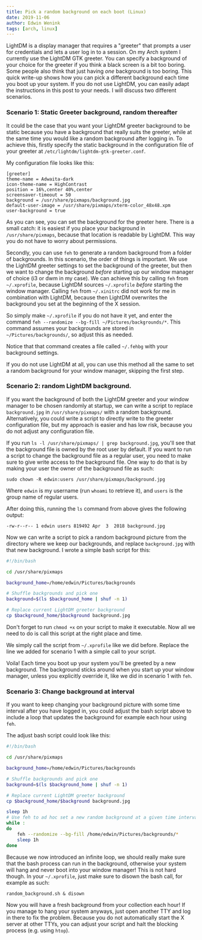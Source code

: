 ```yaml
---
title: Pick a random background on each boot (Linux)
date: 2019-11-06
author: Edwin Wenink
tags: [arch, linux]
---
```


LightDM is a display manager that requires a "greeter" that prompts a user for credentials and lets a user log in to a session.
On my Arch system I currently use the LightDM GTK greeter. 
You can specify a background of your choice for the greeter if you think a black screen is a bit too boring.
Some people also think that just having *one* background is too boring.
This quick write-up shows how you can pick a different background each time you boot up your system.
If you do not use LightDM, you can easily adapt the instructions in this post to your needs.
I will discuss two different scenarios.

### Scenario 1: Static Greeter background, random thereafter

It could be the case that you want your LightDM greeter background to be static because you have a background that really suits the greeter, while at the same time you would like a random background after logging in. 
To achieve this, firstly specify the static background in the configuration file of your greeter at `/etc/lightdm/lightdm-gtk-greeter.conf`.

My configuration file looks like this:

```
[greeter]
theme-name = Adwaita-dark
icon-theme-name = HighContrast
position = 16%,center 40%,center
screensaver-timeout = 50
background = /usr/share/pixmaps/background.jpg
default-user-image = /usr/share/pixmaps/xterm-color_48x48.xpm
user-background = true
```

As you can see, you can set the background for the greeter here. 
There is a small catch: it is easiest if you place your background in `/usr/share/pixmaps`, because that location is readable by LightDM.
This way you do not have to worry about permissions.

Secondly, you can use `feh` to generate a random background from a folder of backgrounds.
In this scenario, the order of things is important. 
We use the LightDM greeter settings to set the background of the greeter, but then we want to change the background *before* starting up our window manager of choice (i3 or dwm in my case).
We can achieve this by calling `feh` from `~/.xprofile`, because LightDM sources `~/.xprofile` *before* starting the window manager.
Calling `feh` from `~/.xinitrc` did not work for me in combination with LightDM, because then LightDM overwrites the background you set at the beginning of the X session.

So simply make `~/.xprofile` if you do not have it yet, and enter the command `feh --randomize --bg-fill ~/Pictures/backgrounds/*`. 
This command assumes your backgrounds are stored in `~/Pictures/backgrounds/`, so adjust this as needed.

Notice that that command creates a file called `~/.fehbg` with your background settings.

If you do not use LightDM at all, you can use this method all the same to set a random background for your window manager, skipping the first step.

### Scenario 2: random LightDM background.

If you want the background of both the LightDM greeter and your window manager to be chosen randomly at startup, we can write a script to replace `background.jpg` in `/usr/share/pixmaps/` with a random background.
Alternatively, you could write a script to directly write to the greeter configuration file, but my approach is easier and has low risk, because you do not adjust any configuration file.

If you run `ls -l /usr/share/pixmaps/ | grep background.jpg`, you'll see that the background file is owned by the root user by default.
If you want to run a script to change the background file as a regular user, you need to make sure to give write access to the background file. 
One way to do that is by making your user the owner of the background file as such:

`sudo chown -R edwin:users /usr/share/pixmaps/background.jpg`

Where `edwin` is my username (run `whoami` to retrieve it), and `users` is the group name of regular users. 

After doing this, running the `ls` command from above gives the following output:

`-rw-r--r-- 1 edwin users 819492 Apr  3  2018 background.jpg`

Now we can write a script to pick a random background picture from the directory where we keep our backgrounds, and replace `background.jpg` with that new background.
I wrote a simple bash script for this:

```bash
#!/bin/bash

cd /usr/share/pixmaps

background_home=/home/edwin/Pictures/backgrounds

# Shuffle backgrounds and pick one
background=$(ls $background_home | shuf -n 1)

# Replace current LightDM greeter background
cp $background_home/$background background.jpg
```

Don't forget to run `chmod +x` on your script to make it executable.
Now all we need to do is call this script at the right place and time.

We simply call the script from `~/.xprofile` like we did before.
Replace the line we added for scenario 1 with a simple call to your script. 

Voila!
Each time you boot up your system you'll be greeted by a new background.
The background sticks around when you start up your window manager, unless you explicitly override it, like we did in scenario 1 with `feh`.

### Scenario 3: Change background at interval

If you want to keep changing your background picture with some time interval after you have logged in, you could adjust the bash script above to include a loop that updates the background for example each hour using `feh`. 

The adjust bash script could look like this:

```bash
#!/bin/bash

cd /usr/share/pixmaps

background_home=/home/edwin/Pictures/backgrounds

# Shuffle backgrounds and pick one
background=$(ls $background_home | shuf -n 1)

# Replace current LightDM greeter background
cp $background_home/$background background.jpg

sleep 1h
# Use feh to ad hoc set a new random background at a given time interval
while :
do
	feh --randomize --bg-fill /home/edwin/Pictures/backgrounds/*
	sleep 1h
done
```

Because we now introduced an infinite loop, we should really make sure that the bash process can run in the background, otherwise your system will hang and never boot into your window manager!
This is not hard though. 
In your `~/.xprofile`, just make sure to disown the bash call, for example as such:

`random_background.sh & disown`

Now you will have a fresh background from your collection each hour! 
If you manage to hang your system anyways, just open another TTY and log in there to fix the problem. 
Because you do not automatically start the X server at other TTYs, you can adjust your script and halt the blocking process (e.g. using `htop`).
